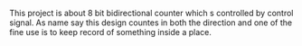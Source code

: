 
This project is about 8 bit bidirectional counter which s controlled by control signal. As name say this design countes in both the direction and one of the fine use is to keep record of something inside a place. 
